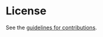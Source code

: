 # License

See the
[guidelines for contributions](https://github.com/arnatal/draft-petra-green-api/blob/main/CONTRIBUTING.md).
